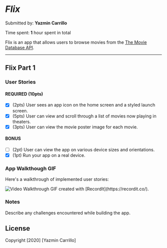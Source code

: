 # *Flix*

Submitted by: **Yazmin Carrillo**

Time spent: **1** hour spent in total

Flix is an app that allows users to browse movies from the [The Movie Database API](http://docs.themoviedb.apiary.io/#).

---

## Flix Part 1

### User Stories
#### REQUIRED (10pts)
- [x] (2pts) User sees an app icon on the home screen and a styled launch screen.
- [x] (5pts) User can view and scroll through a list of movies now playing in theaters.
- [x] (3pts) User can view the movie poster image for each movie.

#### BONUS
- [ ] (2pt) User can view the app on various device sizes and orientations.
- [x] (1pt) Run your app on a real device.

### App Walkthough GIF

Here's a walkthrough of implemented user stories:

<img src='http://g.recordit.co/ulvH8W62ys.gif' title='Video Walkthrough' width='' alt='Video Walkthrough' />
GIF created with [RecordIt](https://recordit.co/).

### Notes
Describe any challenges encountered while building the app.

## License
Copyright [2020] [Yazmin Carrillo]
